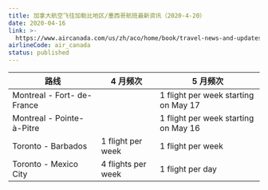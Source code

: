 ```yaml
---
title: 加拿大航空飞往加勒比地区/墨西哥航班最新资讯（2020-4-20）
date: 2020-04-16
link: >-
  https://www.aircanada.com/us/zh/aco/home/book/travel-news-and-updates/2020/china-travel.html#/caribbean-1
airlineCode: air_canada
status: published
---
```

路线 | 4 月频次 | 5 月频次  
---|---|---  
Montreal - Fort- de- France |  | 1 flight per week starting on May 17  
Montreal - Pointe-à-Pitre |  | 1 flight per week starting on May 16  
Toronto - Barbados | 1 flight per week | 1 flight per week  
Toronto - Mexico City | 4 flights per week | 1 flight per day
